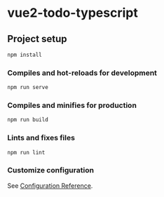 # vue2-todo-typescript

<!--
[Vue2＋Vuetify＋Typescriptで始めるはじめてのToDoアプリ開発(Vue3を配慮)](https://zenn.dev/atoz/articles/36dc9ab24c4db2)
 -->

## Project setup

```bash
npm install
```

### Compiles and hot-reloads for development

```bash
npm run serve
```

### Compiles and minifies for production

```bash
npm run build
```

### Lints and fixes files

```bash
npm run lint
```

### Customize configuration

See [Configuration Reference](https://cli.vuejs.org/config/).
